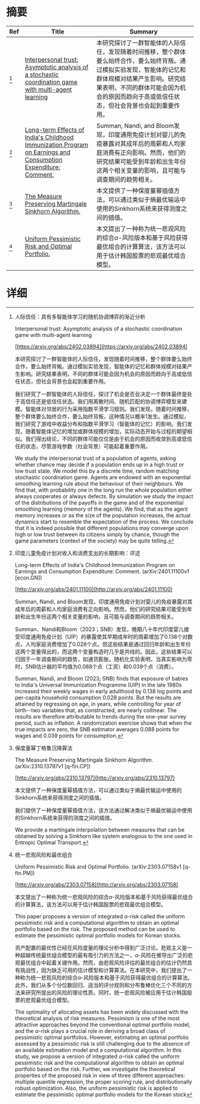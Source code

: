 # 摘要

| Ref | Title | Summary |
| --- | --- | --- |
| [^1] | [Interpersonal trust: Asymptotic analysis of a stochastic coordination game with multi-agent learning](https://arxiv.org/abs/2402.03894) | 本研究探讨了一群智能体的人际信任，发现随着时间推移，整个群体要么始终合作，要么始终背叛。通过模拟实验发现，智能体的记忆和群体规模对结果产生影响。研究结果表明，不同的群体可能会因为机会的原因而趋向于高或低信任状态，但社会背景也会起到重要作用。 |
| [^2] | [Long-term Effects of India's Childhood Immunization Program on Earnings and Consumption Expenditure: Comment.](http://arxiv.org/abs/2401.11100) | Summan, Nandi, and Bloom发现，印度通用免疫计划对婴儿的免疫暴露对其成年后的周薪和人均家庭消费有正向影响。然而，他们的研究结果可能受到年龄和出生年份这两个相关变量的影响，且可能与调查期间的趋势相关。 |
| [^3] | [The Measure Preserving Martingale Sinkhorn Algorithm.](http://arxiv.org/abs/2310.13797) | 本文提供了一种保度量幂插值方法，可以通过类似于熵最优输运中使用的Sinkhorn系统来获得测度之间的插值。 |
| [^4] | [Uniform Pessimistic Risk and Optimal Portfolio.](http://arxiv.org/abs/2303.07158) | 本文提出了一种称为统一悲观风险的综合$\alpha$-风险版本和基于风险获得最优组合的计算算法，该方法可以用于估计韩国股票的悲观最优组合模型。 |

# 详细

[^1]: 人际信任：具有多智能体学习的随机协调博弈的渐近分析

    Interpersonal trust: Asymptotic analysis of a stochastic coordination game with multi-agent learning

    [https://arxiv.org/abs/2402.03894](https://arxiv.org/abs/2402.03894)

    本研究探讨了一群智能体的人际信任，发现随着时间推移，整个群体要么始终合作，要么始终背叛。通过模拟实验发现，智能体的记忆和群体规模对结果产生影响。研究结果表明，不同的群体可能会因为机会的原因而趋向于高或低信任状态，但社会背景也会起到重要作用。

    

    我们研究了一群智能体的人际信任，探讨了机会是否会决定一个群体最终是处于高信任还是低信任状态。我们用离散时间、随机匹配的协调博弈模型来建模。智能体对邻居的行为采用指数平滑学习规则。我们发现，随着时间推移，整个群体要么始终合作，要么始终背叛，这种情况以概率1发生。通过模拟，我们研究了游戏中收益分布和指数平滑学习（智能体的记忆）的影响。我们发现，随着智能体记忆的增加或群体规模的增加，实际动态开始与过程的期望相似。我们得出结论，不同的群体可能仅仅是由于机会的原因而收敛到高或低信任的状态，尽管游戏参数（社会背景）可能起着重要作用。

    We study the interpersonal trust of a population of agents, asking whether chance may decide if a population ends up in a high trust or low trust state. We model this by a discrete time, random matching stochastic coordination game. Agents are endowed with an exponential smoothing learning rule about the behaviour of their neighbours. We find that, with probability one in the long run the whole population either always cooperates or always defects. By simulation we study the impact of the distributions of the payoffs in the game and of the exponential smoothing learning (memory of the agents). We find, that as the agent memory increases or as the size of the population increases, the actual dynamics start to resemble the expectation of the process. We conclude that it is indeed possible that different populations may converge upon high or low trust between its citizens simply by chance, though the game parameters (context of the society) may be quite telling.
    
[^2]: 印度儿童免疫计划对收入和消费支出的长期影响：评述

    Long-term Effects of India's Childhood Immunization Program on Earnings and Consumption Expenditure: Comment. (arXiv:2401.11100v1 [econ.GN])

    [http://arxiv.org/abs/2401.11100](http://arxiv.org/abs/2401.11100)

    Summan, Nandi, and Bloom发现，印度通用免疫计划对婴儿的免疫暴露对其成年后的周薪和人均家庭消费有正向影响。然而，他们的研究结果可能受到年龄和出生年份这两个相关变量的影响，且可能与调查期间的趋势相关。

    

    Summan、Nandi和Bloom（2023；SNB）发现，晚期八十年代印度婴儿接受印度通用免疫计划（UIP）的暴露使其早期成年时的周薪增加了0.138个对数点，人均家庭消费增加了0.028个点。但这些结果是通过回归年龄和出生年份这两个变量得出的，而这两个变量构造时几乎是共线的。因此，这些结果可以归因于一年调查期间的趋势，如通货膨胀。随机化实验表明，当真实影响为零时，SNB估计器的平均值为0.088个点（工资）和0.039个点（消费）。

    Summan, Nandi, and Bloom (2023; SNB) finds that exposure of babies to India's Universal Immunization Programme (UIP) in the late 1980s increased their weekly wages in early adulthood by 0.138 log points and per-capita household consumption 0.028 points. But the results are attained by regressing on age, in years, while controlling for year of birth--two variables that, as constructed, are nearly collinear. The results are therefore attributable to trends during the one-year survey period, such as inflation. A randomization exercise shows that when the true impacts are zero, the SNB estimator averages 0.088 points for wages and 0.039 points for consumption.
    
[^3]: 保度量幂丁格鲁沉降算法

    The Measure Preserving Martingale Sinkhorn Algorithm. (arXiv:2310.13797v1 [q-fin.CP])

    [http://arxiv.org/abs/2310.13797](http://arxiv.org/abs/2310.13797)

    本文提供了一种保度量幂插值方法，可以通过类似于熵最优输运中使用的Sinkhorn系统来获得测度之间的插值。

    

    我们提供了一种保度量幂插值方法，该方法通过解决类似于熵最优输运中使用的Sinkhorn系统来获得的测度之间的插值。

    We provide a martingale interpolation between measures that can be obtained by solving a Sinkhorn like system analogous to the one used in Entropic Optimal Transport.
    
[^4]: 统一悲观风险和最优组合

    Uniform Pessimistic Risk and Optimal Portfolio. (arXiv:2303.07158v1 [q-fin.PM])

    [http://arxiv.org/abs/2303.07158](http://arxiv.org/abs/2303.07158)

    本文提出了一种称为统一悲观风险的综合$\alpha$-风险版本和基于风险获得最优组合的计算算法，该方法可以用于估计韩国股票的悲观最优组合模型。

    This paper proposes a version of integrated $\alpha$-risk called the uniform pessimistic risk and a computational algorithm to obtain an optimal portfolio based on the risk. The proposed method can be used to estimate the pessimistic optimal portfolio models for Korean stocks.

    资产配置的最优性已经在风险度量的理论分析中得到广泛讨论。悲观主义是一种超越传统最优组合模型的最有吸引力的方法之一，$\alpha$-风险在推导出广泛的悲观最优组合中起着关键作用。然而，由悲观风险评估的最优组合的估计仍然具有挑战性，因为缺乏可用的估计模型和计算算法。在本研究中，我们提出了一种称为统一悲观风险的综合$\alpha$-风险版本和基于风险获得最优组合的计算算法。此外，我们从多个分位数回归、适当的评分规则和分布鲁棒优化三个不同的方法来研究所提出的风险的理论性质。同时，统一悲观风险被应用于估计韩国股票的悲观最优组合模型。

    The optimality of allocating assets has been widely discussed with the theoretical analysis of risk measures. Pessimism is one of the most attractive approaches beyond the conventional optimal portfolio model, and the $\alpha$-risk plays a crucial role in deriving a broad class of pessimistic optimal portfolios. However, estimating an optimal portfolio assessed by a pessimistic risk is still challenging due to the absence of an available estimation model and a computational algorithm. In this study, we propose a version of integrated $\alpha$-risk called the uniform pessimistic risk and the computational algorithm to obtain an optimal portfolio based on the risk. Further, we investigate the theoretical properties of the proposed risk in view of three different approaches: multiple quantile regression, the proper scoring rule, and distributionally robust optimization. Also, the uniform pessimistic risk is applied to estimate the pessimistic optimal portfolio models for the Korean stock 
    

